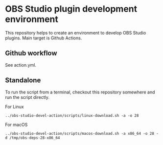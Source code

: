 # OBS Studio plugin development environment

This repository helps to create an environment to develop OBS Studio plugins.
Main target is Github Actions.

## Github workflow

See action.yml.

## Standalone
To run the script from a terminal, checkout this repository somewhere and run the script directly.

For Linux
```
../obs-studio-devel-action/scripts/linux-download.sh -a -o 28
```

For macOS
```
../obs-studio-devel-action/scripts/macos-download.sh -a x86_64 -o 28 -d /tmp/obs-deps-28-x86_64
```
